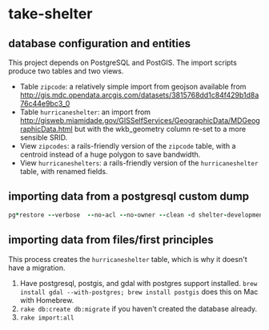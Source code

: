 # take-shelter

## database configuration and entities

This project depends on PostgreSQL and PostGIS. The import scripts produce two
tables and two views.

* Table `zipcode`: a relatively simple import from geojson available from
http://gis.mdc.opendata.arcgis.com/datasets/3815768dd1c84f429b1d8a76c44e9bc3_0
* Table `hurricaneshelter`: an import from
http://gisweb.miamidade.gov/GISSelfServices/GeographicData/MDGeographicData.html
but with the wkb_geometry column re-set to a more sensible SRID.
* View `zipcodes`: a rails-friendly version of the `zipcode` table, with a
centroid instead of a huge polygon to save bandwidth.
* View `hurricaneshelters`: a rails-friendly version of the `hurricaneshelter`
table, with renamed fields.

## importing data from a postgresql custom dump

```ruby
pg*restore --verbose  --no-acl --no-owner --clean -d shelter-development DUMPNAME.dump
```

## importing data from files/first principles

This process creates the `hurricaneshelter` table, which is why it doesn't have
a migration.

1. Have postgresql, postgis, and gdal with postgres support installed.
`brew install gdal --with-postgres; brew install postgis` does this on Mac with
Homebrew.
2. `rake db:create db:migrate` if you haven't created the database already.
3. `rake import:all`
